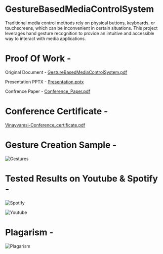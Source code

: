 # GestureBasedMediaControlSystem
Traditional media control methods rely on physical buttons, keyboards, or touchscreens, which can be inconvenient in certain situations. This project leverages hand gesture recognition to provide an intuitive and accessible way to interact with media applications.

# Proof Of Work -
Original Document - [GestureBasedMediaControlSystem.pdf](https://github.com/user-attachments/files/21050491/final.book.pdf)

Presentation PPTX - [Presentation.pptx](https://github.com/user-attachments/files/21050732/DOC-20250416-WA0003.pptx)

Confrence Paper - [Conference_Paper.pdf](https://github.com/user-attachments/files/21050541/Conference_Paper.pdf)

# Conference Certificate -
[Vinayvamsi-Conference_certificate.pdf](https://github.com/user-attachments/files/21050651/Vinayvamsi-Conference_certificate.pdf)

# Gesture Creation Sample -

![Gestures](https://github.com/user-attachments/assets/403bb545-e91a-4015-a078-143edfcb4829)


# Tested Results on Youtube & Spotify -

![Spotify](https://github.com/user-attachments/assets/5b321882-89c1-49c3-975a-f062ef28bcb9)

![Youtube](https://github.com/user-attachments/assets/11faa412-749a-49e1-8c5e-dfcb8973e400)

# Plagarism -
![Plagarism](https://github.com/user-attachments/assets/f2a35ffd-f1cc-40a1-922d-9e0820e7b743)
